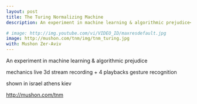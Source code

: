 ```yaml
---
layout: post
title: The Turing Normalizing Machine
description: An experiment in machine learning & algorithmic prejudice<br/>with Mushon Zer-aviv

# image: http://img.youtube.com/vi/VIDEO_ID/maxresdefault.jpg
image: http://mushon.com/tnm/img/tnm_turing.jpg
with: Mushon Zer-Aviv
---
```


An experiment in machine learning & algorithmic prejudice

mechanics
  live 3d stream recording + 4 playbacks
  gesture recognition

shown in
israel
athens
kiev

http://mushon.com/tnm
